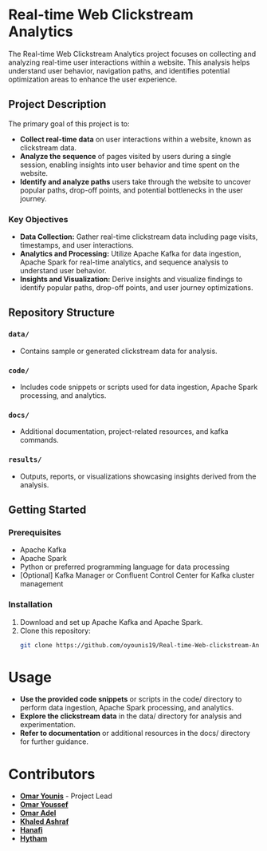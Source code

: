 # **Real-time Web Clickstream Analytics**

The Real-time Web Clickstream Analytics project focuses on collecting and analyzing real-time user interactions within a website. This analysis helps understand user behavior, navigation paths, and identifies potential optimization areas to enhance the user experience.

## **Project Description**

The primary goal of this project is to:

- **Collect real-time data** on user interactions within a website, known as clickstream data.
- **Analyze the sequence** of pages visited by users during a single session, enabling insights into user behavior and time spent on the website.
- **Identify and analyze paths** users take through the website to uncover popular paths, drop-off points, and potential bottlenecks in the user journey.

### **Key Objectives**

- **Data Collection:** Gather real-time clickstream data including page visits, timestamps, and user interactions.
- **Analytics and Processing:** Utilize Apache Kafka for data ingestion, Apache Spark for real-time analytics, and sequence analysis to understand user behavior.
- **Insights and Visualization:** Derive insights and visualize findings to identify popular paths, drop-off points, and user journey optimizations.

## **Repository Structure**

### `data/`
- Contains sample or generated clickstream data for analysis.

### `code/`
- Includes code snippets or scripts used for data ingestion, Apache Spark processing, and analytics.

### `docs/`
- Additional documentation, project-related resources, and kafka commands.

### `results/`
- Outputs, reports, or visualizations showcasing insights derived from the analysis.

## **Getting Started**

### **Prerequisites**

- Apache Kafka
- Apache Spark
- Python or preferred programming language for data processing
- [Optional] Kafka Manager or Confluent Control Center for Kafka cluster management

### **Installation**

1. Download and set up Apache Kafka and Apache Spark.
2. Clone this repository:
   ```bash
   git clone https://github.com/oyounis19/Real-time-Web-clickstream-Analytics.git
# Usage

- **Use the provided code snippets** or scripts in the code/ directory to perform data ingestion, Apache Spark processing, and analytics.
- **Explore the clickstream data** in the data/ directory for analysis and experimentation.
- **Refer to documentation** or additional resources in the docs/ directory for further guidance.

# Contributors
- [**Omar Younis**](https://github.com/oyounis19) - Project Lead
- [**Omar Youssef**](https://github.com/Omar-YYoussef)
- [**Omar Adel**](https://github.com/omar55549)
- [**Khaled Ashraf**](https://github.com/khaaaleed-5)
- [**Hanafi**](https://github.com/mohamedhanfi)
- [**Hytham**](https://github.com/MedoHaytham)

